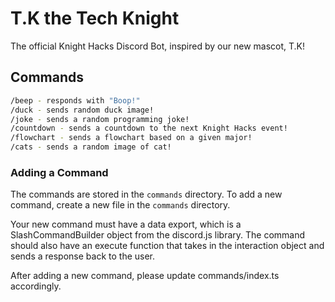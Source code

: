 # T.K the Tech Knight

The official Knight Hacks Discord Bot, inspired by our new mascot, T.K!

## Commands

```bash
/beep - responds with "Boop!"
/duck - sends random duck image!
/joke - sends a random programming joke!
/countdown - sends a countdown to the next Knight Hacks event!
/flowchart - sends a flowchart based on a given major!
/cats - sends a random image of cat!
```

### Adding a Command

The commands are stored in the `commands` directory. To add a new command, create a new file in the `commands` directory.

Your new command must have a data export, which is a SlashCommandBuilder object from the discord.js library. The command should also have an execute function that takes in the interaction object and sends a response back to the user.

After adding a new command, please update commands/index.ts accordingly.
